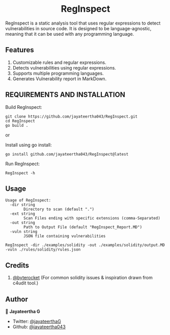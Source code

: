 <h1 align="center">RegInspect</h1>

RegInspect is a static analysis tool that uses regular expressions to detect vulnerabilities in source code. It is designed to be language-agnostic, meaning that it can be used with any programming language.

## Features
1. Customizable rules and regular expressions.
2. Detects vulnerabilities using regular expressions.
3. Supports multiple programming languages.
4. Generates Vulnerability report in MarkDown.


## REQUIREMENTS AND INSTALLATION

Build RegInspect:
```
git clone https://github.com/jayateertha043/RegInspect.git
cd RegInspect
go build .
```

or

Install using go install:

```
go install github.com/jayateertha043/RegInspect@latest
```

Run RegInspect:

```
RegInspect -h
```


## Usage

```
Usage of RegInspect:
  -dir string
        Directory to scan (default ".")
  -ext string
        Scan Files ending with specific extensions (comma-Separated)
  -out string
        Path to Output File (default "RegInspect_Report.MD")
  -vuln string
        JSON file containing vulnerabilities
```

```
RegInspect -dir ./examples/solidity -out ./examples/solidity/output.MD -vuln ./rules/solidity/rules.json
```


## Credits
1. [@byterocket](https://github.com/byterocket) (For common solidity issues & inspiration drawn from c4udit tool.)


## Author

👤 **Jayateertha G**

* Twitter: [@jayateerthaG](https://twitter.com/jayateerthaG)
* Github: [@jayateertha043](https://github.com/jayateertha043)
